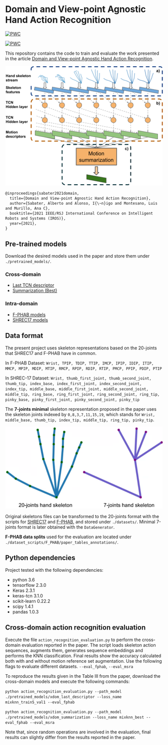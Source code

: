 # Domain and View-point Agnostic Hand Action Recognition

[![PWC](https://img.shields.io/endpoint.svg?url=https://paperswithcode.com/badge/domain-and-view-point-agnostic-hand-action/skeleton-based-action-recognition-on-first)](https://paperswithcode.com/sota/skeleton-based-action-recognition-on-first?p=domain-and-view-point-agnostic-hand-action)

[![PWC](https://img.shields.io/endpoint.svg?url=https://paperswithcode.com/badge/domain-and-view-point-agnostic-hand-action/skeleton-based-action-recognition-on-shrec)](https://paperswithcode.com/sota/skeleton-based-action-recognition-on-shrec?p=domain-and-view-point-agnostic-hand-action)


This repository contains the code to train and evaluate the work presented in the article [Domain and View-point Agnostic Hand Action Recognition](https://arxiv.org/abs/2103.02303).

![Motion representation model](https://github.com/AlbertoSabater/Domain-and-View-point-Agnostic-Hand-Action-Recognition/blob/main/TCN_pipeline.png)

```
@inproceedings{sabater2021domain,
  title={Domain and View-point Agnostic Hand Action Recognition},
  author={Sabater, Alberto and Alonso, I{\~n}igo and Montesano, Luis and Murillo, Ana C},
  booktitle={2021 IEEE/RSJ International Conference on Intelligent Robots and Systems (IROS)},
  year={2021},
}
```

## Pre-trained models

Download the desired models used in the paper and store them under `./pretrained_models/`.

### Cross-domain
* [Last TCN descriptor](https://drive.google.com/file/d/1G8etWqt--gKG7P9NwEYIkSEw56JCdlBB/view?usp=sharing)
* [Summarization (Best)](https://drive.google.com/file/d/14SAHXg6TWNSc8pWjhuEDN2sQadbXTi_q/view?usp=sharing)

### Intra-domain
* [F-PHAB models](https://drive.google.com/file/d/1yF6fAxgabas3juLb6TDBSbAek2YhbYZ8/view?usp=sharing)
* [SHREC17 models](https://drive.google.com/file/d/19dliuo0MJv0seOcOVd-2L2kQHvsASo3q/view?usp=sharing)


## Data format

The present project uses skeleton representations based on the 20-joints that SHREC17 and F-PHAB have in common.

In F-PHAB Dataset: `Wrist, TPIP, TDIP, TTIP, IMCP, IPIP, IDIP, ITIP, MMCP, MPIP, MDIP, MTIP, RMCP, RPIP, RDIP, RTIP, PMCP, PPIP, PDIP, PTIP`

In SHREC-17 Dataset: `Wrist, thumb_first_joint, thumb_second_joint, thumb_tip, index_base, index_first_joint, index_second_joint, index_tip, middle_base, middle_first_joint, middle_second_joint, middle_tip, ring_base, ring_first_joint, ring_second_joint, ring_tip, pinky_base, pinky_first_joint, pinky_second_joint, pinky_tip`

The **7-joints minimal** skeleton representation proposed in the paper uses the skeleton joints indexed by `0,8,3,7,11,15,19`, which stands for `Wrist, middle_base, thumb_tip, index_tip, middle_tip, ring_tip, pinky_tip`.

![Skeleton representations](https://github.com/AlbertoSabater/Domain-and-View-point-Agnostic-Hand-Action-Recognition/blob/main/minimal_hand_v2.png)

Original skeletons files can be transformed to the 20-joints format with the scripts for [SHREC17](https://github.com/AlbertoSabater/Domain-View-point-Agnostic-Hand-Action-Recognition/blob/main/dataset_scripts/common_pose/shrec17_to_common_pose.py) and [F-PHAB](https://github.com/AlbertoSabater/Domain-View-point-Agnostic-Hand-Action-Recognition/blob/main/dataset_scripts/common_pose/f-phab_to_common_pose.py), and stored under `./datasets/`. Minimal 7-joints format is later obtained with the `DataGenerator`.

**F-PHAB data splits** used for the evaluation are located under `./dataset_scripts/F_PHAB/paper_tables_annotations/`.


## Python dependencies

Project tested with the following dependencies:

 * python 3.6
 * tensorflow 2.3.0
 * Keras 2.3.1
 * keras-tcn 3.1.0
 * scikit-learn 0.22.2
 * scipy 1.4.1
 * pandas 1.0.3


## Cross-domain action recognition evaluation

Execute the file `action_recognition_evaluation.py` to perform the cross-domain evaluation reported in the paper. The script loads skeleton action sequences, augments them, generates sequence embeddings and performs the KNN classification. Final results show the accuracy calculated both with and without motion reference set augmentation. Use the following flags to evaluate different datasets. `--eval_fphab`, `--eval_msra`

To reproduce the results given in the Table III from the paper, download the cross-domain models and execute the following commands:

`python action_recognition_evaluation.py --path_model ./pretrained_models/xdom_last_descriptor --loss_name mixknn_train5_val1 --eval_fphab`

`python action_recognition_evaluation.py --path_model ./pretrained_models/xdom_summarization --loss_name mixknn_best --eval_fphab --eval_msra`

Note that, since random operations are involved in the evaluation, final results can slightly differ from the results reported in the paper.
